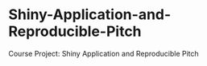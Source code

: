 # Shiny-Application-and-Reproducible-Pitch
Course Project: Shiny Application and Reproducible Pitch
